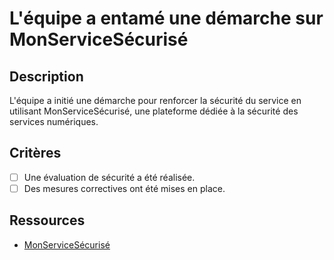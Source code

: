 # L'équipe a entamé une démarche sur MonServiceSécurisé

## Description

L'équipe a initié une démarche pour renforcer la sécurité du service en
utilisant MonServiceSécurisé, une plateforme dédiée à la sécurité des services
numériques.

## Critères

- [ ] Une évaluation de sécurité a été réalisée.
- [ ] Des mesures correctives ont été mises en place.

## Ressources

- [MonServiceSécurisé](https://www.monservicesecurise.fr/)
